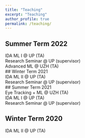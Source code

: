 ```yaml
---
title: "Teaching"
excerpt: "Teaching"
author_profile: true
permalink: /teaching/
---
```

## Summer Term 2022
<div style="font-size:14px">
IDA ML I @ UP (TA)<br/>
Research Seminar @ UP (supervisor)<br/>
Advanced ML @ UZH (TA)<br/>
</div>
## Winter Term 2021
<div style="font-size:14px">
IDA ML II @ UP (TA)<br/>
Research Seminar @ UP (supervisor)<br/>
</div>
## Summer Term 2021
<div style="font-size:14px">
Eye Tracking + ML @ UZH (TA)<br/>
IDA ML I @ UP (TA)<br/>
Research Seminar @ UP (supervisor)<br/>
</div>

## Winter Term 2020
<div style="font-size:14px">
IDA ML II @ UP (TA)
</div>
